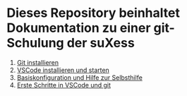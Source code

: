 # Dieses Repository beinhaltet Dokumentation zu einer git-Schulung der suXess


1. [Git installieren](https://github.com/suxess-it/git-gitlab-gitops-schulung/blob/main/install-git.md)
2. [VSCode installieren und starten](https://github.com/suxess-it/git-gitlab-gitops-schulung/blob/main/install-vscode-windows.md)
3. [Basiskonfiguration und Hilfe zur Selbsthilfe](https://github.com/suxess-it/git-gitlab-gitops-schulung/blob/main/gitconfig-und-hilfe-zur-selbsthilfe.md)
4. [Erste Schritte in VSCode und git](https://github.com/suxess-it/git-gitlab-gitops-schulung/blob/main/vscode-windows-erste-schritte.md)

